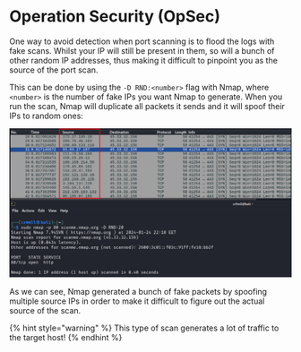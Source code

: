 # Operation Security (OpSec)

One way to avoid detection when port scanning is to flood the logs with fake scans. Whilst your IP will still be present in them, so will a bunch of other random IP addresses, thus making it difficult to pinpoint you as the source of the port scan.

This can be done by using the `-D RND:<number>` flag with Nmap, where `<number>` is the number of fake IPs you want Nmap to generate. When you run the scan, Nmap will duplicate all packets it sends and it will spoof their IPs to random ones:

![](<../../../Reconnaissance/Enumeration/Port Scanning/Resources/Images/Decoy Scan.png>)

As we can see, Nmap generated a bunch of fake packets by spoofing multiple source IPs in order to make it difficult to figure out the actual source of the scan.

{% hint style="warning" %}
This type of scan generates a lot of traffic to the target host!
{% endhint %}
